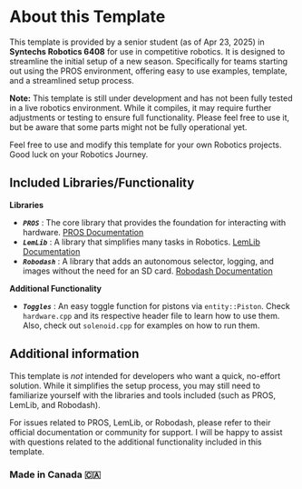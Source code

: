 # About this Template

This template is provided by a senior student (as of Apr 23, 2025) in **Syntechs Robotics 6408** for use in competitive robotics. It is designed to streamline the initial setup of a new season. Specifically for teams starting out using the PROS environment, offering easy to use examples, template, and a streamlined setup process.

**Note:** This template is still under development and has not been fully tested in a live robotics environment. While it compiles, it may require further adjustments or testing to ensure full functionality. Please feel free to use it, but be aware that some parts might not be fully operational yet. 

Feel free to use and modify this template for your own Robotics projects. Good luck on your Robotics Journey.

## Included Libraries/Functionality
**Libraries**
- ***`PROS`*** : The core library that provides the foundation for interacting with hardware. [PROS Documentation](https://pros.cs.purdue.edu/v5/)
- ***`LemLib`*** : A library that simplifies many tasks in Robotics. [LemLib Documentation](https://lemlib.readthedocs.io/en/stable/index.html)
- ***`Robodash`*** : A library that adds an autonomous selector, logging, and images without the need for an SD card. [Robodash Documentation](https://robodash.readthedocs.io/en/latest/index.html)

**Additional Functionality**
- ***`Toggles`*** : An easy toggle function for pistons via `entity::Piston`. Check `hardware.cpp` and its respective header file to learn how to use them. Also, check out `solenoid.cpp` for examples on how to run them.

## Additional information
This template is *not* intended for developers who want a quick, no-effort solution. While it simplifies the setup process, you may still need to familiarize yourself with the libraries and tools included (such as PROS, LemLib, and Robodash). 

For issues related to PROS, LemLib, or Robodash, please refer to their official documentation or community for support. I will be happy to assist with questions related to the additional functionality included in this template.

### Made in Canada 🇨🇦